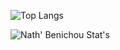 
![Top Langs](https://github-readme-stats.vercel.app/api/top-langs/?username=Golem97&layout=compact&theme=midnight-purple)

![Nath' Benichou Stat's](https://github-readme-stats.vercel.app/api?username=Golem97&show_icons=true&theme=midnight-purple)


